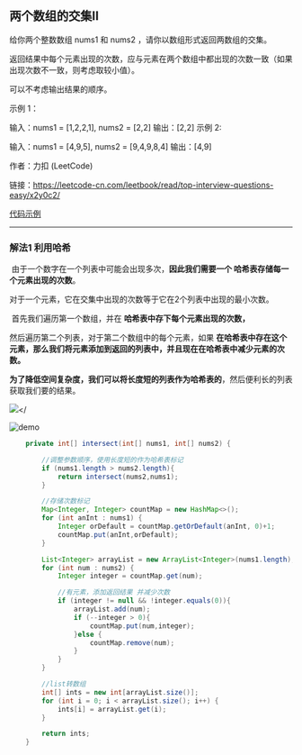 ## 两个数组的交集II

给你两个整数数组 nums1 和 nums2 ，请你以数组形式返回两数组的交集。

返回结果中每个元素出现的次数，应与元素在两个数组中都出现的次数一致（如果出现次数不一致，则考虑取较小值）。

可以不考虑输出结果的顺序。



示例 1：

输入：nums1 = [1,2,2,1], nums2 = [2,2]
输出：[2,2]
示例 2:

输入：nums1 = [4,9,5], nums2 = [9,4,9,8,4]
输出：[4,9]

作者：力扣 (LeetCode)

链接：https://leetcode-cn.com/leetbook/read/top-interview-questions-easy/x2y0c2/



[代码示例](./IntersectionOfTwoArrays.java)

------

### 解法1 利用哈希

​	由于一个数字在一个列表中可能会出现多次，**因此我们需要一个 哈希表存储每一个元素出现的次数**。

​	对于一个元素，它在交集中出现的次数等于它在2个列表中出现的最小次数。

​	首先我们遍历第一个数组，并在 **哈希表中存下每个元素出现的次数，**

然后遍历第二个列表，对于第二个数组中的每个元素，如果 **在哈希表中存在这个元素，那么我们将元素添加到返回的列表中，并且现在在哈希表中减少元素的次数。**

​	**为了降低空间复杂度，我们可以将长度短的列表作为哈希表的**，然后便利长的列表获取我们要的结果。

<img src="./image/350_fig1.gif"></

![demo](./image/350_fig1.gif)



```java
    private int[] intersect(int[] nums1, int[] nums2) {

        //调整参数顺序，使用长度短的作为哈希表标记
        if (nums1.length > nums2.length){
            return intersect(nums2,nums1);
        }

        //存储次数标记
        Map<Integer, Integer> countMap = new HashMap<>();
        for (int anInt : nums1) {
            Integer orDefault = countMap.getOrDefault(anInt, 0)+1;
            countMap.put(anInt,orDefault);
        }

        List<Integer> arrayList = new ArrayList<Integer>(nums1.length);
        for (int num : nums2) {
            Integer integer = countMap.get(num);

            //有元素，添加返回结果 并减少次数
            if (integer != null && !integer.equals(0)){
                arrayList.add(num);
                if (--integer > 0){
                    countMap.put(num,integer);
                }else {
                    countMap.remove(num);
                }
            }
        }

        //list转数组
        int[] ints = new int[arrayList.size()];
        for (int i = 0; i < arrayList.size(); i++) {
            ints[i] = arrayList.get(i);
        }

        return ints;
    }

```

